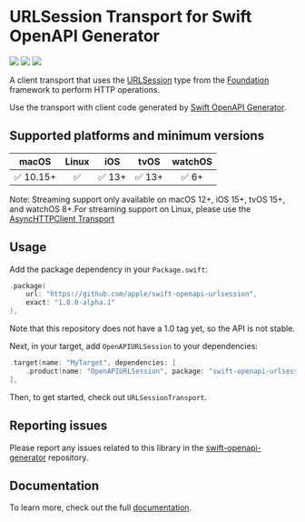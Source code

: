 # URLSession Transport for Swift OpenAPI Generator

[![](https://img.shields.io/badge/docc-read_documentation-blue)](https://swiftpackageindex.com/apple/swift-openapi-urlsession/documentation)
[![](https://img.shields.io/endpoint?url=https%3A%2F%2Fswiftpackageindex.com%2Fapi%2Fpackages%2Fapple%2Fswift-openapi-urlsession%2Fbadge%3Ftype%3Dswift-versions)](https://swiftpackageindex.com/apple/swift-openapi-urlsession)
[![](https://img.shields.io/endpoint?url=https%3A%2F%2Fswiftpackageindex.com%2Fapi%2Fpackages%2Fapple%2Fswift-openapi-urlsession%2Fbadge%3Ftype%3Dplatforms)](https://swiftpackageindex.com/apple/swift-openapi-urlsession)

A client transport that uses the [URLSession](https://developer.apple.com/documentation/foundation/urlsession) type from the [Foundation](https://developer.apple.com/documentation/foundation) framework to perform HTTP operations.

Use the transport with client code generated by [Swift OpenAPI Generator](https://github.com/apple/swift-openapi-generator).

## Supported platforms and minimum versions

| macOS     | Linux | iOS    | tvOS   | watchOS |
| :-:       | :-:   | :-:    | :-:    | :-:     |
| ✅ 10.15+ | ✅    | ✅ 13+ | ✅ 13+ | ✅ 6+   |

Note: Streaming support only available on macOS 12+, iOS 15+, tvOS 15+, and
watchOS 8+.For streaming support on Linux, please use the [AsyncHTTPClient
Transport](https://github.com/swift-server/swift-openapi-async-http-client)

## Usage

Add the package dependency in your `Package.swift`:

```swift
.package(
    url: "https://github.com/apple/swift-openapi-urlsession",
    exact: "1.0.0-alpha.1"
),
```

Note that this repository does not have a 1.0 tag yet, so the API is not stable.

Next, in your target, add `OpenAPIURLSession` to your dependencies:

```swift
.target(name: "MyTarget", dependencies: [
    .product(name: "OpenAPIURLSession", package: "swift-openapi-urlsession"),
],
```

Then, to get started, check out `URLSessionTransport`.

## Reporting issues

Please report any issues related to this library in the
[swift-openapi-generator](https://github.com/apple/swift-openapi-generator/issues)
repository.

## Documentation

To learn more, check out the full [documentation](https://swiftpackageindex.com/apple/swift-openapi-urlsession/documentation).
